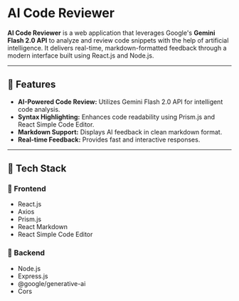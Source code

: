 # AI Code Reviewer

**AI Code Reviewer** is a web application that leverages Google's **Gemini Flash 2.0 API** to analyze and review code snippets with the help of artificial intelligence. It delivers real-time, markdown-formatted feedback through a modern interface built using React.js and Node.js.

---

## 🚀 Features

- **AI-Powered Code Review:** Utilizes Gemini Flash 2.0 API for intelligent code analysis.
- **Syntax Highlighting:** Enhances code readability using Prism.js and React Simple Code Editor.
- **Markdown Support:** Displays AI feedback in clean markdown format.
- **Real-time Feedback:** Provides fast and interactive responses.
  
---

## 🧰 Tech Stack

### 🔹 Frontend
- React.js
- Axios
- Prism.js
- React Markdown
- React Simple Code Editor

### 🔸 Backend
- Node.js
- Express.js
- @google/generative-ai
- Cors
